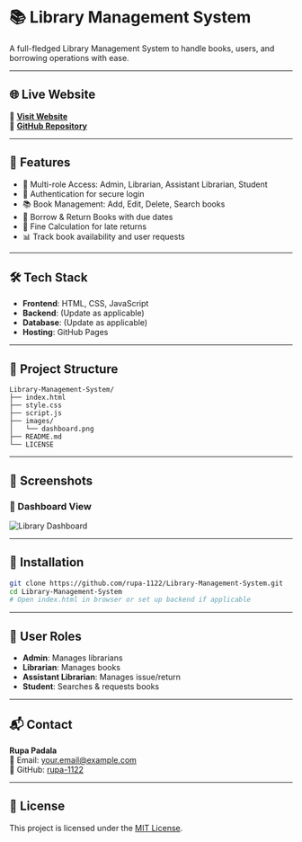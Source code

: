 # 📚 Library Management System

A full-fledged Library Management System to handle books, users, and borrowing operations with ease.

---

## 🌐 Live Website

🔗 **[Visit Website](https://rupa-1122.github.io/Library-Management-System/)**  
🔗 **[GitHub Repository](https://github.com/rupa-1122/Library-Management-System)**

---

## 🚀 Features

- 👥 Multi-role Access: Admin, Librarian, Assistant Librarian, Student
- 🔐 Authentication for secure login
- 📚 Book Management: Add, Edit, Delete, Search books
- 📅 Borrow & Return Books with due dates
- 💸 Fine Calculation for late returns
- 📊 Track book availability and user requests

---

## 🛠️ Tech Stack

- **Frontend**: HTML, CSS, JavaScript
- **Backend**: (Update as applicable)
- **Database**: (Update as applicable)
- **Hosting**: GitHub Pages

---

## 📁 Project Structure

```
Library-Management-System/
├── index.html
├── style.css
├── script.js
├── images/
│   └── dashboard.png
├── README.md
└── LICENSE
```

---

## 📸 Screenshots

### 📖 Dashboard View

![Library Dashboard](./images/dashboard.png)

---

## 💾 Installation

```bash
git clone https://github.com/rupa-1122/Library-Management-System.git
cd Library-Management-System
# Open index.html in browser or set up backend if applicable
```

---

## 👤 User Roles

- **Admin**: Manages librarians
- **Librarian**: Manages books
- **Assistant Librarian**: Manages issue/return
- **Student**: Searches & requests books

---

## 📬 Contact

**Rupa Padala**  
📧 Email: your.email@example.com  
🔗 GitHub: [rupa-1122](https://github.com/rupa-1122)

---

## 📄 License

This project is licensed under the [MIT License](LICENSE).
